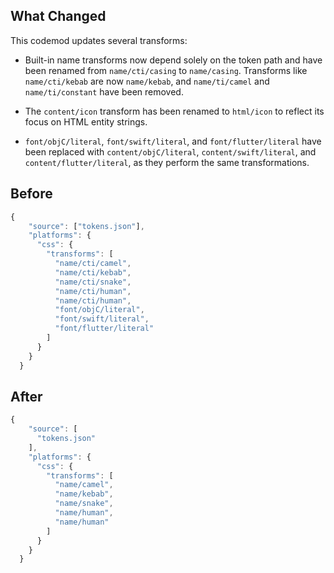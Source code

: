 ## What Changed

This codemod updates several transforms:

- Built-in name transforms now depend solely on the token path and have been renamed from `name/cti/casing` to `name/casing`. Transforms like `name/cti/kebab` are now `name/kebab`, and `name/ti/camel` and `name/ti/constant` have been removed.

- The `content/icon` transform has been renamed to `html/icon` to reflect its focus on HTML entity strings.

- `font/objC/literal`, `font/swift/literal`, and `font/flutter/literal` have been replaced with `content/objC/literal`, `content/swift/literal`, and `content/flutter/literal`, as they perform the same transformations.

## Before

```jsx
{
    "source": ["tokens.json"],
    "platforms": {
      "css": {
        "transforms": [
          "name/cti/camel",
          "name/cti/kebab",
          "name/cti/snake",
          "name/cti/human",
          "name/cti/human",
          "font/objC/literal",
          "font/swift/literal",
          "font/flutter/literal"
        ]
      }
    }
  }
```

## After

```jsx
{
    "source": [
      "tokens.json"
    ],
    "platforms": {
      "css": {
        "transforms": [
          "name/camel",
          "name/kebab",
          "name/snake",
          "name/human",
          "name/human"
        ]
      }
    }
  }
```
